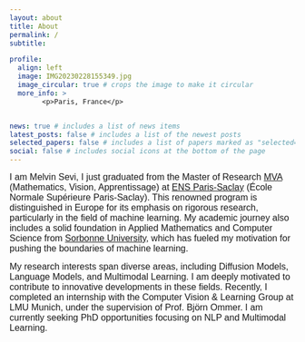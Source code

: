 ```yaml
---
layout: about
title: About
permalink: /
subtitle: 

profile:
  align: left
  image: IMG20230228155349.jpg
  image_circular: true # crops the image to make it circular
  more_info: >
        <p>Paris, France</p>


news: true # includes a list of news items
latest_posts: false # includes a list of the newest posts
selected_papers: false # includes a list of papers marked as "selected={true}"
social: false # includes social icons at the bottom of the page
---
```


<span style="font-family: Arial, sans-serif; font-size: 16px;">I am Melvin Sevi, I just graduated from the Master of Research [MVA](https://www.master-mva.com/)  (Mathematics, Vision, Apprentissage) at [ENS Paris-Saclay](https://www.ens-paris-saclay.fr/) (École Normale Supérieure Paris-Saclay). This renowned program is distinguished in Europe for its emphasis on rigorous research, particularly in the field of machine learning. My academic journey also includes a solid foundation in Applied Mathematics and Computer Science from [Sorbonne University](https://www.sorbonne-universite.fr/), which has fueled my motivation for pushing the boundaries of machine learning.

<span style="font-family: Arial, sans-serif; font-size: 16px;">My research interests span diverse areas, including Diffusion Models, Language Models, and Multimodal Learning. I am deeply motivated to contribute to innovative developments in these fields. Recently, I completed an internship with the Computer Vision & Learning Group at LMU Munich, under the supervision of Prof. Björn Ommer. I am currently seeking PhD opportunities focusing on NLP and Multimodal Learning.
